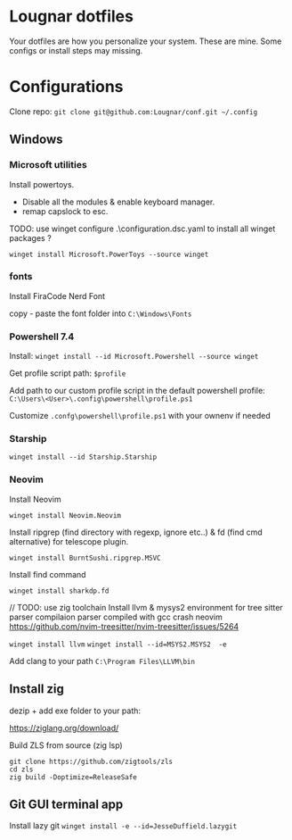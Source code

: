 # Lougnar dotfiles

Your dotfiles are how you personalize your system. These are mine.
Some configs or install steps may missing.

# Configurations

Clone repo:
`git clone git@github.com:Lougnar/conf.git ~/.config`

## Windows

### Microsoft utilities

Install powertoys.

- Disable all the modules & enable keyboard manager.
- remap capslock to esc.

TODO: use winget configure .\configuration.dsc.yaml to install all winget packages ?

`winget install Microsoft.PowerToys --source winget`

### fonts

Install FiraCode Nerd Font

copy - paste the font folder into `C:\Windows\Fonts`

### Powershell 7.4

Install: `winget install --id Microsoft.Powershell --source winget`

Get profile script path: `$profile`

Add path to our custom profile script in the default powershell profile:
`C:\Users\<User>\.config\powershell\profile.ps1`

Customize `.confg\powershell\profile.ps1` with your ownenv if needed

### Starship

`winget install --id Starship.Starship`

### Neovim

Install Neovim

`winget install Neovim.Neovim`

Install ripgrep (find directory with regexp, ignore etc..) & fd (find cmd alternative) for telescope plugin.

`winget install BurntSushi.ripgrep.MSVC`

Install find command

`winget install sharkdp.fd`

// TODO: use zig toolchain
Install llvm & mysys2 environment for tree sitter parser compilaion
parser compiled with gcc crash neovim
https://github.com/nvim-treesitter/nvim-treesitter/issues/5264

`winget install llvm`
`winget install --id=MSYS2.MSYS2  -e`

Add clang to your path
`C:\Program Files\LLVM\bin`

## Install zig

dezip + add exe folder to your path:

https://ziglang.org/download/

Build ZLS from source (zig lsp)

```
git clone https://github.com/zigtools/zls
cd zls
zig build -Doptimize=ReleaseSafe
```

## Git GUI terminal app

Install lazy git
`winget install -e --id=JesseDuffield.lazygit`
